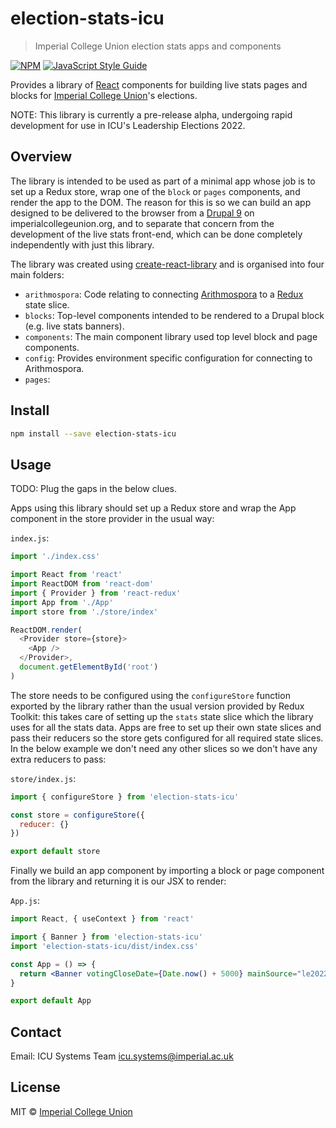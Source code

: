 # election-stats-icu

> Imperial College Union election stats apps and components

[![NPM](https://img.shields.io/npm/v/election-stats-icu.svg)](https://www.npmjs.com/package/election-stats-icu) [![JavaScript Style Guide](https://img.shields.io/badge/code_style-standard-brightgreen.svg)](https://standardjs.com)

Provides a library of [React](https://reactjs.org/) components for building live stats pages and blocks for [Imperial College Union](https://wwww.imperialcollegeunion.org)'s elections.

NOTE: This library is currently a pre-release alpha, undergoing rapid development for use in ICU's Leadership Elections 2022.

## Overview

The library is intended to be used as part of a minimal app whose job is to set up a Redux store, wrap one of the `block` or `pages` components, and render the app to the DOM. The reason for this is so we can build an app designed to be delivered to the browser from a [Drupal 9](https://www.drupal.org) on imperialcollegeunion.org, and to separate that concern from the development of the live stats front-end, which can be done completely independently with just this library.

The library was created using [create-react-library](https://www.npmjs.com/package/create-react-library) and is organised into four main folders:

* `arithmospora`: Code relating to connecting [Arithmospora](https://github.com/icunion/arithmospora) to a [Redux](https://redux.js.org/) state slice.
* `blocks`: Top-level components intended to be rendered to a Drupal block (e.g. live stats banners).
* `components`: The main component library used top level block and page components.
* `config`: Provides environment specific configuration for connecting to Arithmospora.
* `pages`:


## Install

```bash
npm install --save election-stats-icu
```

## Usage

TODO: Plug the gaps in the below clues.

Apps using this library should set up a Redux store and wrap the App component in the store provider in the usual way:

`index.js`:
```js
import './index.css'

import React from 'react'
import ReactDOM from 'react-dom'
import { Provider } from 'react-redux'
import App from './App'
import store from './store/index'

ReactDOM.render(
  <Provider store={store}>
    <App />
  </Provider>,
  document.getElementById('root')
)
```

The store needs to be configured using the `configureStore` function exported by the library rather than the usual version provided by Redux Toolkit: this takes care of setting up the `stats` state slice which the library uses for all the stats data. Apps are free to set up their own state slices and pass their reducers so the store gets configured for all required state slices. In the below example we don't need any other slices so we don't have any extra reducers to pass:

`store/index.js`:

```js
import { configureStore } from 'election-stats-icu'

const store = configureStore({
  reducer: {}
})

export default store
```

Finally we build an app component by importing a block or page component from the library and returning it is our JSX to render:

`App.js`:
```jsx
import React, { useContext } from 'react'

import { Banner } from 'election-stats-icu'
import 'election-stats-icu/dist/index.css'

const App = () => {
  return <Banner votingCloseDate={Date.now() + 5000} mainSource="le2022"/>
}

export default App
```

## Contact

Email: ICU Systems Team [icu.systems@imperial.ac.uk](mailto:icu.systems@imperial.ac.uk)

## License

MIT © [Imperial College Union](https://www.imperialcollegeunion.org)
